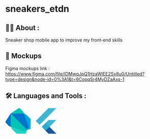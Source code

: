# sneakers_etdn

 ## :woman_technologist: About : 
 Sneaker shop mobile app to improve my front-end skills

## :nail_care: Mockups

Figma mockups link : https://www.figma.com/file/lDMwqJpQ1HzaWlEE2Sx8u0/Untitled?type=design&node-id=0%3A1&t=6CopqSr4MyDZaAxs-1

  ## :hammer_and_wrench: Languages and Tools :
  <div>
   <img src="https://github.com/devicons/devicon/blob/master/icons/dart/dart-original.svg" title="Dart" alt="Dart" width="80" height="80"/>&nbsp;
    <img src="https://github.com/devicons/devicon/blob/master/icons/flutter/flutter-original.svg" title="Flutter" alt="Flutter" width="80" height="80"/>&nbsp;
</div>
   
  
